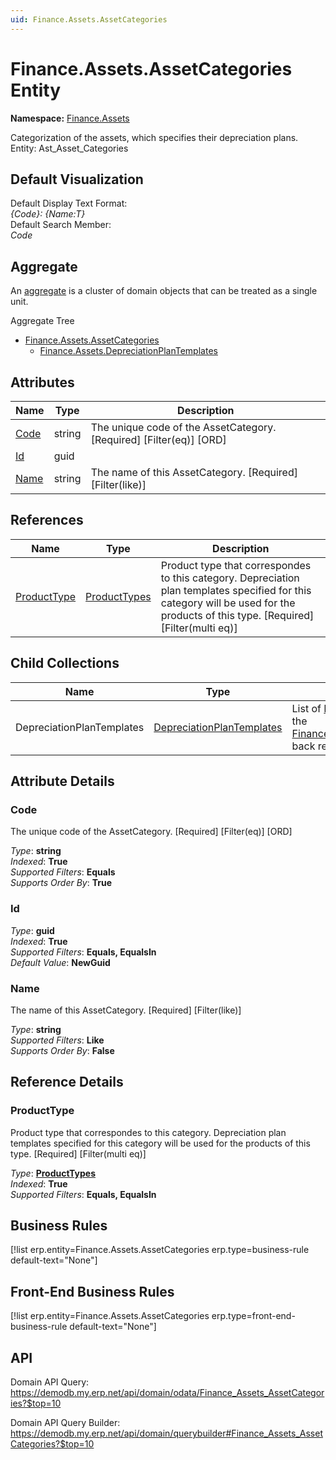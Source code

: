 ```yaml
---
uid: Finance.Assets.AssetCategories
---
```

# Finance.Assets.AssetCategories Entity

**Namespace:** [Finance.Assets](Finance.Assets.md)  

Categorization of the assets, which specifies their depreciation plans. Entity: Ast_Asset_Categories

## Default Visualization
Default Display Text Format:  
_{Code}: {Name:T}_  
Default Search Member:  
_Code_  

## Aggregate
An [aggregate](https://docs.erp.net/tech/advanced/concepts/aggregates.html) is a cluster of domain objects that can be treated as a single unit.  

Aggregate Tree  
* [Finance.Assets.AssetCategories](Finance.Assets.AssetCategories.md)  
  * [Finance.Assets.DepreciationPlanTemplates](Finance.Assets.DepreciationPlanTemplates.md)  

## Attributes

| Name | Type | Description |
| ---- | ---- | --- |
| [Code](Finance.Assets.AssetCategories.md#code) | string | The unique code of the AssetCategory. [Required] [Filter(eq)] [ORD] 
| [Id](Finance.Assets.AssetCategories.md#id) | guid |  
| [Name](Finance.Assets.AssetCategories.md#name) | string | The name of this AssetCategory. [Required] [Filter(like)] 

## References

| Name | Type | Description |
| ---- | ---- | --- |
| [ProductType](Finance.Assets.AssetCategories.md#producttype) | [ProductTypes](General.Products.ProductTypes.md) | Product type that correspondes to this category. Depreciation plan templates specified for this category will be used for the products of this type. [Required] [Filter(multi eq)] |

## Child Collections

| Name | Type | Description |
| ---- | ---- | --- |
| DepreciationPlanTemplates | [DepreciationPlanTemplates](Finance.Assets.DepreciationPlanTemplates.md) | List of [DepreciationPlanTemplate](Finance.Assets.DepreciationPlanTemplates.md) child objects, based on the [Finance.Assets.DepreciationPlanTemplate.AssetCategory](Finance.Assets.DepreciationPlanTemplates.md#assetcategory) back reference 


## Attribute Details

### Code

The unique code of the AssetCategory. [Required] [Filter(eq)] [ORD]

_Type_: **string**  
_Indexed_: **True**  
_Supported Filters_: **Equals**  
_Supports Order By_: **True**  

### Id

_Type_: **guid**  
_Indexed_: **True**  
_Supported Filters_: **Equals, EqualsIn**  
_Default Value_: **NewGuid**  

### Name

The name of this AssetCategory. [Required] [Filter(like)]

_Type_: **string**  
_Supported Filters_: **Like**  
_Supports Order By_: **False**  


## Reference Details

### ProductType

Product type that correspondes to this category. Depreciation plan templates specified for this category will be used for the products of this type. [Required] [Filter(multi eq)]

_Type_: **[ProductTypes](General.Products.ProductTypes.md)**  
_Indexed_: **True**  
_Supported Filters_: **Equals, EqualsIn**  



## Business Rules

[!list erp.entity=Finance.Assets.AssetCategories erp.type=business-rule default-text="None"]

## Front-End Business Rules

[!list erp.entity=Finance.Assets.AssetCategories erp.type=front-end-business-rule default-text="None"]

## API

Domain API Query:
<https://demodb.my.erp.net/api/domain/odata/Finance_Assets_AssetCategories?$top=10>

Domain API Query Builder:
<https://demodb.my.erp.net/api/domain/querybuilder#Finance_Assets_AssetCategories?$top=10>

